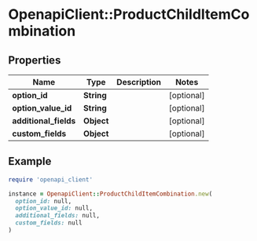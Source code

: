# OpenapiClient::ProductChildItemCombination

## Properties

| Name | Type | Description | Notes |
| ---- | ---- | ----------- | ----- |
| **option_id** | **String** |  | [optional] |
| **option_value_id** | **String** |  | [optional] |
| **additional_fields** | **Object** |  | [optional] |
| **custom_fields** | **Object** |  | [optional] |

## Example

```ruby
require 'openapi_client'

instance = OpenapiClient::ProductChildItemCombination.new(
  option_id: null,
  option_value_id: null,
  additional_fields: null,
  custom_fields: null
)
```

